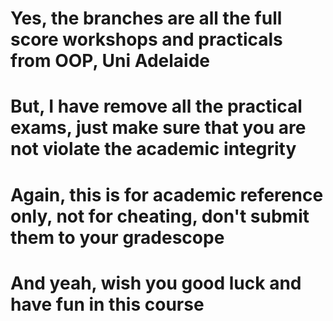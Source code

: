 # Yes, the branches are all the full score workshops and practicals from OOP, Uni Adelaide
# But, I have remove all the practical exams, just make sure that you are not violate the academic integrity
# Again, this is for academic reference only, not for cheating, don't submit them to your gradescope
# And yeah, wish you good luck and have fun in this course
